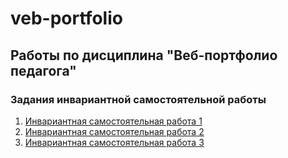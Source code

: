 # veb-portfolio

## Работы по дисциплина "Веб-портфолио педагога"

### Задания инвариантной самостоятельной работы

1. [Инвариантная самостоятельная работа 1](https://docs.google.com/document/d/1EHU-05F7UqAAtgcdA5iWBrIb2Z7wsTSCaVploi7sOsE/edit?usp=sharing)
2. [Инвариантная самостоятельная работа 2]()
3. [Инвариантная самостоятельная работа 3]()
